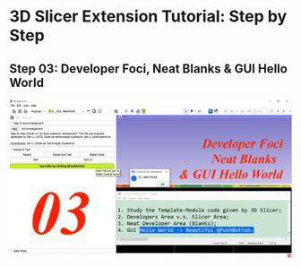 # <a href="https://github.com/SenonETS/3DSlicerTutorial_ExtensionModuleDevelopment/" style="text-decoration:none">3D Slicer Extension Tutorial: Step by Step</a>



## <a href="./" style="text-decoration:none">Step 03: Developer Foci, Neat Blanks & GUI Hello World</a>

<img src="sl_03__Summary.png" alt="isolated" width="1080"/>
